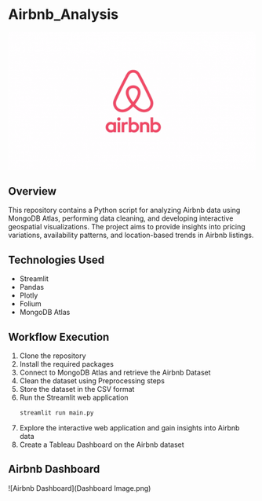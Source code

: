 # Airbnb_Analysis
![Airbnb Image](airbnb_logo.png)

## Overview
This repository contains a Python script for analyzing Airbnb data using MongoDB Atlas, performing data cleaning, and developing interactive geospatial visualizations. The project aims to provide insights into pricing variations, availability patterns, and location-based trends in Airbnb listings.

## Technologies Used
- Streamlit
- Pandas
- Plotly
- Folium
- MongoDB Atlas

## Workflow Execution
1. Clone the repository
2. Install the required packages
3. Connect to MongoDB Atlas and retrieve the Airbnb Dataset
4. Clean the dataset using Preprocessing steps
5. Store the dataset in the CSV format
6. Run the Streamlit web application
    ```bash
    streamlit run main.py
    ```
7. Explore the interactive web application and gain insights into Airbnb data
8. Create a Tableau Dashboard on the Airbnb dataset

## Airbnb Dashboard
![Airbnb Dashboard](Dashboard Image.png)


